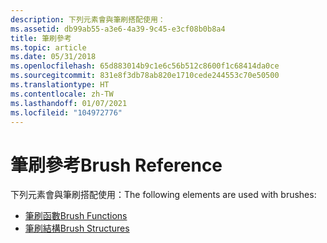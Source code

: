 ```yaml
---
description: 下列元素會與筆刷搭配使用：
ms.assetid: db99ab55-a3e6-4a39-9c45-e3cf08b0b8a4
title: 筆刷參考
ms.topic: article
ms.date: 05/31/2018
ms.openlocfilehash: 65d883014b9c1e6c56b512c8600f1c68414da0ce
ms.sourcegitcommit: 831e8f3db78ab820e1710cede244553c70e50500
ms.translationtype: HT
ms.contentlocale: zh-TW
ms.lasthandoff: 01/07/2021
ms.locfileid: "104972776"
---
```

# <a name="brush-reference"></a><span data-ttu-id="a0609-103">筆刷參考</span><span class="sxs-lookup"><span data-stu-id="a0609-103">Brush Reference</span></span>

<span data-ttu-id="a0609-104">下列元素會與筆刷搭配使用：</span><span class="sxs-lookup"><span data-stu-id="a0609-104">The following elements are used with brushes:</span></span>

-   [<span data-ttu-id="a0609-105">筆刷函數</span><span class="sxs-lookup"><span data-stu-id="a0609-105">Brush Functions</span></span>](brush-functions.md)
-   [<span data-ttu-id="a0609-106">筆刷結構</span><span class="sxs-lookup"><span data-stu-id="a0609-106">Brush Structures</span></span>](brush-structures.md)

 

 



